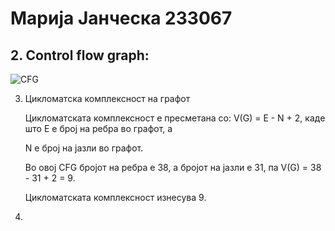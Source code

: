 # **Марија Јанческа 233067**

## 2. Control flow graph:

![CFG](https://github.com/user-attachments/assets/48c7dba7-a03b-44cb-8bc9-757cdf3c79eb)


3. Цикломатска комплексност на графот
   
   Цикломатската комплексност е пресметана со: V(G) = E - N + 2, каде што Е е број на ребра во графот, а
   
   N е број на јазли во графот.
   
   Во овој CFG бројот на ребра е 38, а бројот на јазли е 31, па  V(G) = 38 - 31 + 2 = 9.
   
   Цикломатската комплексност изнесува 9.

5.

